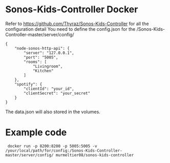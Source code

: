 # Sonos-Kids-Controller Docker 
Refer to https://github.com/Thyraz/Sonos-Kids-Controller for all the configuration detail
You need to define the config.json for the /Sonos-Kids-Controller-master/server/config/ 
```
{
    "node-sonos-http-api": {
        "server": "127.0.0.1",
        "port": "5005",
        "rooms": [
            "Livingroom",
            "Kitchen"
        ]
    },
    "spotify": {
        "clientId": "your_id",
        "clientSecret": "your_secret"
    }
}
```
The data.json will also stored in the volumes. 


# Example code
```
 docker run -p 8200:8200 -p 5005:5005 -v /your/local/path/for/config:/Sonos-Kids-Controller-master/server/config/ murmeltier08/sonos-kids-controller 
```
